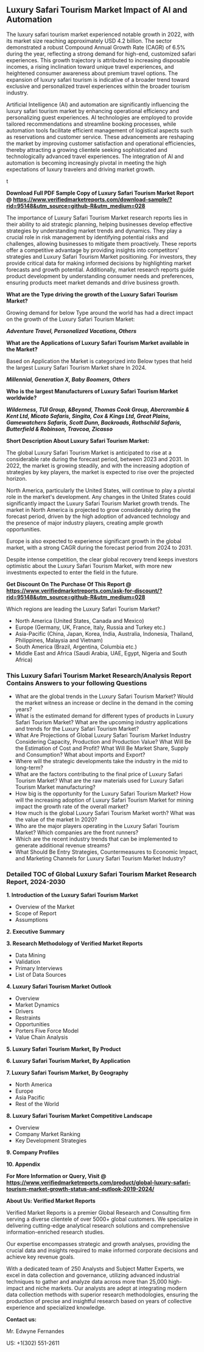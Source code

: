 <h2>Luxury Safari Tourism Market Impact of AI and Automation</h2><p>The luxury safari tourism market experienced notable growth in 2022, with its market size reaching approximately USD 4.2 billion. The sector demonstrated a robust Compound Annual Growth Rate (CAGR) of 6.5% during the year, reflecting a strong demand for high-end, customized safari experiences. This growth trajectory is attributed to increasing disposable incomes, a rising inclination toward unique travel experiences, and heightened consumer awareness about premium travel options. The expansion of luxury safari tourism is indicative of a broader trend toward exclusive and personalized travel experiences within the broader tourism industry.</p><p>Artificial Intelligence (AI) and automation are significantly influencing the luxury safari tourism market by enhancing operational efficiency and personalizing guest experiences. AI technologies are employed to provide tailored recommendations and streamline booking processes, while automation tools facilitate efficient management of logistical aspects such as reservations and customer service. These advancements are reshaping the market by improving customer satisfaction and operational efficiencies, thereby attracting a growing clientele seeking sophisticated and technologically advanced travel experiences. The integration of AI and automation is becoming increasingly pivotal in meeting the high expectations of luxury travelers and driving market growth.</p>t</p><p id="" class=""><strong>Download Full PDF Sample Copy of Luxury Safari Tourism Market Report @ <a href="https://www.verifiedmarketreports.com/download-sample/?rid=95148&utm_source=github-R&utm_medium=028" target="_blank">https://www.verifiedmarketreports.com/download-sample/?rid=95148&utm_source=github-R&utm_medium=028</a></strong></p><p>The importance of&nbsp;Luxury Safari Tourism Market research reports lies in their ability to aid strategic planning, helping businesses develop effective strategies by understanding market trends and dynamics. They play a crucial role in risk management by identifying potential risks and challenges, allowing businesses to mitigate them proactively. These reports offer a competitive advantage by providing insights into competitors' strategies and Luxury Safari Tourism Market positioning. For investors, they provide critical data for making informed decisions by highlighting market forecasts and growth potential. Additionally, market research reports guide product development by understanding consumer needs and preferences, ensuring products meet market demands and drive business growth.</p><p><strong>What are the&nbsp;Type driving the growth of the Luxury Safari Tourism Market?</strong></p><p id="" class="">Growing demand for below Type around the world has had a direct impact on the growth of the Luxury Safari Tourism Market:</p><em><strong>Adventure Travel, Personalized Vacations, Others</strong></em></p><strong>What are the&nbsp;Applications&nbsp;of Luxury Safari Tourism Market available in the Market?</strong></p><p id="" class="">Based on Application the Market is categorized into Below types that held the largest Luxury Safari Tourism Market share In 2024.</p><em><strong>Millennial, Generation X, Baby Boomers, Others</strong></em></p><strong>Who is the largest Manufacturers of Luxury Safari Tourism Market worldwide?</strong></p><p><em><strong>Wilderness, TUI Group, &Beyond, Thomas Cook Group, Abercrombie & Kent Ltd, Micato Safaris, Singita, Cox & Kings Ltd, Great Plains, Gamewatchers Safaris, Scott Dunn, Backroads, Rothschild Safaris, Butterfield & Robinson, Travcoa, Zicasso</strong></em></p><p id="" class=""><strong>Short Description About Luxury Safari Tourism Market:</strong></p><p>The global Luxury Safari Tourism Market is anticipated to rise at a considerable rate during the forecast period, between 2023 and 2031. In 2022, the market is growing steadily, and with the increasing adoption of strategies by key players, the market is expected to rise over the projected horizon.</p><p>North America, particularly the United States, will continue to play a pivotal role in the market's development. Any changes in the United States could significantly impact the Luxury Safari Tourism Market growth trends. The market in North America is projected to grow considerably during the forecast period, driven by the high adoption of advanced technology and the presence of major industry players, creating ample growth opportunities.</p><p>Europe is also expected to experience significant growth in the global market, with a strong CAGR during the forecast period from 2024 to 2031.</p><p>Despite intense competition, the clear global recovery trend keeps investors optimistic about the Luxury Safari Tourism Market, with more new investments expected to enter the field in the future.</p><p id="" class=""><strong>Get Discount On The Purchase Of This Report @ <a href="https://www.verifiedmarketreports.com/ask-for-discount/?rid=95148&utm_source=github-R&utm_medium=028" target="_blank">https://www.verifiedmarketreports.com/ask-for-discount/?rid=95148&utm_source=github-R&utm_medium=028</a></strong></p>Which regions are leading the Luxury Safari Tourism Market?</p><ul><li>North America (United States, Canada and Mexico)</li><li>Europe (Germany, UK, France, Italy, Russia and Turkey etc.)</li><li>Asia-Pacific (China, Japan, Korea, India, Australia, Indonesia, Thailand, Philippines, Malaysia and Vietnam)</li><li>South America (Brazil, Argentina, Columbia etc.)</li><li>Middle East and Africa (Saudi Arabia, UAE, Egypt, Nigeria and South Africa)</li></ul><h3 id="" class="">This Luxury Safari Tourism Market Research/Analysis Report Contains Answers to your following Questions</h3><ul><li>What are the global trends in the Luxury Safari Tourism Market? Would the market witness an increase or decline in the demand in the coming years?</li><li>What is the estimated demand for different types of products in Luxury Safari Tourism Market? What are the upcoming industry applications and trends for the Luxury Safari Tourism Market?</li><li>What Are Projections of Global Luxury Safari Tourism Market Industry Considering Capacity, Production and Production Value? What Will Be the Estimation of Cost and Profit? What Will Be Market Share, Supply and Consumption? What about imports and Export?</li><li>Where will the strategic developments take the industry in the mid to long-term?</li><li>What are the factors contributing to the final price of Luxury Safari Tourism Market? What are the raw materials used for Luxury Safari Tourism Market manufacturing?</li><li>How big is the opportunity for the Luxury Safari Tourism Market? How will the increasing adoption of Luxury Safari Tourism Market for mining impact the growth rate of the overall market?</li><li>How much is the global Luxury Safari Tourism Market worth? What was the value of the market In 2020?</li><li>Who are the major players operating in the Luxury Safari Tourism Market? Which companies are the front runners?</li><li>Which are the recent industry trends that can be implemented to generate additional revenue streams?</li><li>What Should Be Entry Strategies, Countermeasures to Economic Impact, and Marketing Channels for Luxury Safari Tourism Market Industry?</li></ul><h3 id="" class="">Detailed TOC of Global Luxury Safari Tourism Market Research Report, 2024-2030</h3><p id="" class=""><strong>1. Introduction of the Luxury Safari Tourism Market</strong></p><ul><li>Overview of the Market</li><li>Scope of Report</li><li>Assumptions</li></ul><p id="" class=""><strong>2. Executive Summary</strong></p><p id="" class=""><strong>3. Research Methodology of Verified Market Reports</strong></p><ul><li>Data Mining</li><li>Validation</li><li>Primary Interviews</li><li>List of Data Sources</li></ul><p id="" class=""><strong>4. Luxury Safari Tourism Market Outlook</strong></p><ul><li>Overview</li><li>Market Dynamics</li><li>Drivers</li><li>Restraints</li><li>Opportunities</li><li>Porters Five Force Model</li><li>Value Chain Analysis</li></ul><p id="" class=""><strong>5. Luxury Safari Tourism Market, By Product</strong></p><p id="" class=""><strong>6. Luxury Safari Tourism Market, By Application</strong></p><p id="" class=""><strong>7. Luxury Safari Tourism Market, By Geography</strong></p><ul><li>North America</li><li>Europe</li><li>Asia Pacific</li><li>Rest of the World</li></ul><p id="" class=""><strong>8. Luxury Safari Tourism Market Competitive Landscape</strong></p><ul><li>Overview</li><li>Company Market Ranking</li><li>Key Development Strategies</li></ul><p id="" class=""><strong>9. Company Profiles</strong></p><p id="" class=""><strong>10. Appendix</strong></p><p id="" class=""><strong>For More Information or Query, Visit @ <a href="https://www.verifiedmarketreports.com/product/global-luxury-safari-tourism-market-growth-status-and-outlook-2019-2024/" target="_blank">https://www.verifiedmarketreports.com/product/global-luxury-safari-tourism-market-growth-status-and-outlook-2019-2024/</a></strong></p><p id="" class=""><strong>About Us: Verified Market Reports</strong></p><p id="" class="">Verified Market Reports is a premier Global Research and Consulting firm serving a diverse clientele of over 5000+ global customers. We specialize in delivering cutting-edge analytical research solutions and comprehensive information-enriched research studies.</p><p id="" class="">Our expertise encompasses strategic and growth analyses, providing the crucial data and insights required to make informed corporate decisions and achieve key revenue goals.</p><p id="" class="">With a dedicated team of 250 Analysts and Subject Matter Experts, we excel in data collection and governance, utilizing advanced industrial techniques to gather and analyze data across more than 25,000 high-impact and niche markets. Our analysts are adept at integrating modern data collection methods with superior research methodologies, ensuring the production of precise and insightful research based on years of collective experience and specialized knowledge.</p><p id="" class=""><strong>Contact us:</strong></p><p id="" class="">Mr. Edwyne Fernandes</p><p id="" class="">US: +1(302) 551-2611</p>
